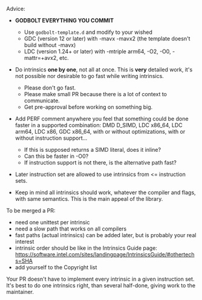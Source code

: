 Advice:

- **GODBOLT EVERYTHING YOU COMMIT**
  * Use `godbolt-template.d` and modify to your wished
  * GDC (version 12 or later) with -mavx -mavx2 (the template doesn't build without -mavx)
  * LDC (version 1.24+ or later) with -mtriple arm64, -O2, -O0, -mattr=+avx2, etc. 


- Do intrinsics **one by one**, not all at once. This is **very** detailed work, it's not possible nor desirable to go fast while writing intrinsics. 
   * Please don't go fast. 
   * Please make small PR because there is a lot of context to communicate.
   * Get pre-approval before working on something big.

- Add PERF comment anywhere you feel that something could be done faster in a supported combination: DMD D_SIMD, LDC x86_64, LDC arm64, LDC x86, GDC x86_64, with or without optimizations, with or without instruction support... 
  * If this is supposed returns a SIMD literal, does it inline?
  * Can this be faster in -O0?
  * If instruction support is not there, is the alternative path fast?

- Later instruction set are allowed to use intrinsics from <= instruction sets.

- Keep in mind all intrinsics should work, whatever the compiler and flags, with same semantics. This is the main appeal of the library.


To be merged a PR:

- need one unittest per intrinsic
- need a slow path that works on all compilers
- fast paths (actual intrinsics) can be added later, but is probably your real interest
- intrinsic order should be like in the Intrinsics Guide page: https://software.intel.com/sites/landingpage/IntrinsicsGuide/#othertechs=SHA
- add yourself to the Copyright list

Your PR doesn't have to implement every intrinsic in a given instruction set. It's best to do one intrinsics right, than several half-done, giving work to the maintainer.